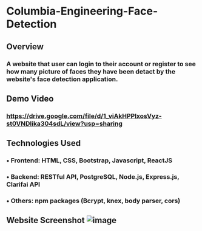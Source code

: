 # Columbia-Engineering-Face-Detection

## Overview ##
### A website that user can login to their account or register to see how many picture of faces they have been detact by the website's face detection application.


## Demo Video ##
### https://drive.google.com/file/d/1_viAkHPPlxosVyz-st0VNDlika304sdL/view?usp=sharing


## Technologies Used ##
### • Frontend: HTML, CSS, Bootstrap, Javascript, ReactJS
### • Backend: RESTful API, PostgreSQL, Node.js, Express.js, Clarifai API
### • Others: npm packages (Bcrypt, knex, body parser, cors)

## Website Screenshot ![image](https://user-images.githubusercontent.com/46899307/129155446-9e93a923-b096-4e07-ac2e-e2b43bce56ab.png)
